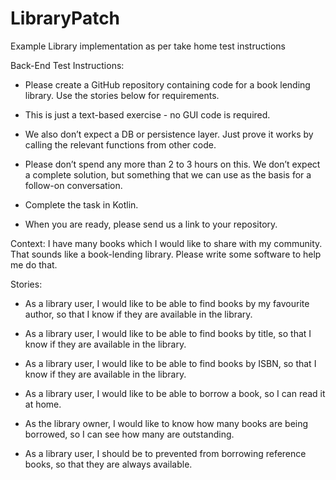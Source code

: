 # LibraryPatch
Example Library implementation as per take home test instructions

Back-End Test Instructions:

- Please create a GitHub repository containing code for a book lending library. Use the stories below for requirements.

- This is just a text-based exercise - no GUI code is required.

- We also don’t expect a DB or persistence layer. Just prove it works by calling the relevant functions from other code.

- Please don’t spend any more than 2 to 3 hours on this. We don’t expect a complete solution, but something that we can use as the basis for a follow-on conversation.

- Complete the task in Kotlin.

- When you are ready, please send us a link to your repository.



Context:
I have many books which I would like to share with my community. That sounds like a book-lending library. Please write some software to help me do that.



Stories:

- As a library user, I would like to be able to find books by my favourite author, so that I know if they are available in the library.

- As a library user, I would like to be able to find books by title, so that I know if they are available in the library.

- As a library user, I would like to be able to find books by ISBN, so that I know if they are available in the library.

- As a library user, I would like to be able to borrow a book, so I can read it at home.

- As the library owner, I would like to know how many books are being borrowed, so I can see how many are outstanding.

- As a library user, I should be to prevented from borrowing reference books, so that they are always available.

 
